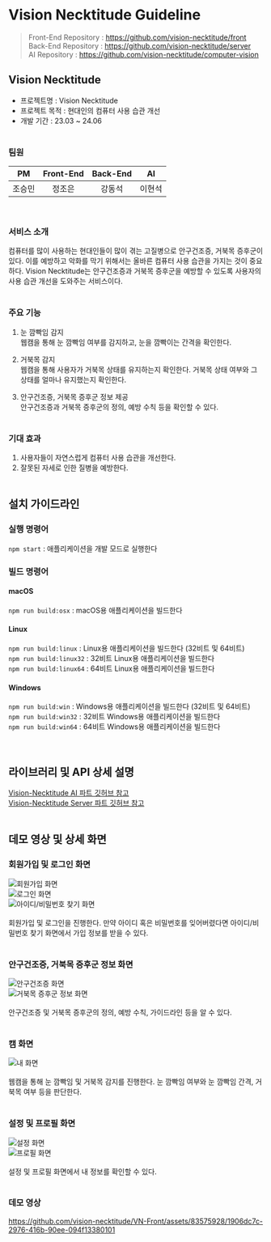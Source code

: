 # Vision Necktitude Guideline
> Front-End Repository : https://github.com/vision-necktitude/front <br>
> Back-End Repository : https://github.com/vision-necktitude/server <br>
> AI Repository : https://github.com/vision-necktitude/computer-vision <br>

## Vision Necktitude
- 프로젝트명 : Vision Necktitude
- 프로젝트 목적 : 현대인의 컴퓨터 사용 습관 개선
- 개발 기간 : 23.03 ~ 24.06
<br><br>

### 팀원
| PM | Front-End | Back-End | AI |
|:--:|:--:|:--:|:--:|
| 조승민 |  정조은  | 강동석 | 이현석 |
<br>

### 서비스 소개
컴퓨터를 많이 사용하는 현대인들이 많이 겪는 고질병으로 안구건조증, 거북목 증후군이 있다. 이를 예방하고 악화를 막기 위해서는 올바른 컴퓨터 사용 습관을 가지는 것이 중요하다. Vision Necktitude는 안구건조증과 거북목 증후군을 예방할 수 있도록 사용자의 사용 습관 개선을 도와주는 서비스이다. 
<br><br>

### 주요 기능
1. 눈 깜빡임 감지 <br>
웹캠을 통해 눈 깜빡임 여부를 감지하고, 눈을 깜빡이는 간격을 확인한다.

2. 거북목 감지 <br>
웹캠을 통해 사용자가 거북목 상태를 유지하는지 확인한다. 거북목 상태 여부와 그 상태를 얼마나 유지했는지 확인한다.

3. 안구건조증, 거북목 증후군 정보 제공 <br>
안구건조증과 거북목 증후군의 정의, 예방 수칙 등을 확인할 수 있다.
<br><br>

### 기대 효과
1. 사용자들이 자연스럽게 컴퓨터 사용 습관을 개선한다.
2. 잘못된 자세로 인한 질병을 예방한다.
<br><br>

## 설치 가이드라인
### 실행 명령어
`npm start` : 애플리케이션을 개발 모드로 실행한다
<br>

### 빌드 명령어
#### macOS
`npm run build:osx` : macOS용 애플리케이션을 빌드한다 <br>

#### Linux
`npm run build:linux` : Linux용 애플리케이션을 빌드한다 (32비트 및 64비트) <br>
`npm run build:linux32` : 32비트 Linux용 애플리케이션을 빌드한다 <br>
`npm run build:linux64` : 64비트 Linux용 애플리케이션을 빌드한다 <br>

#### Windows
`npm run build:win` : Windows용 애플리케이션을 빌드한다 (32비트 및 64비트) <br>
`npm run build:win32` : 32비트 Windows용 애플리케이션을 빌드한다 <br>
`npm run build:win64` : 64비트 Windows용 애플리케이션을 빌드한다 <br>
<br><br>

## 라이브러리 및 API 상세 설명
[Vision-Necktitude AI 파트 깃허브 참고](https://github.com/vision-necktitude/computer-vision) <br>
[Vision-Necktitude Server 파트 깃허브 참고](https://github.com/vision-necktitude/server)
<br><br>

## 데모 영상 및 상세 화면
### 회원가입 및 로그인 화면
![회원가입 화면](https://github.com/vision-necktitude/front/assets/83575928/66123834-6838-4bc3-9dc9-cb45ee30fa6a) <br>
![로그인 화면](https://github.com/vision-necktitude/front/assets/83575928/eb6364d3-6fd7-43e8-8ae2-48069a494ceb) <br>
![아이디/비밀번호 찾기 화면](https://github.com/vision-necktitude/front/assets/83575928/69007ce0-3077-4d82-934e-09ca2b5cff01) <br>
<br>
회원가입 및 로그인을 진행한다. 만약 아이디 혹은 비밀번호를 잊어버렸다면 아이디/비밀번호 찾기 화면에서 가입 정보를 받을 수 있다.
<br><br>

### 안구건조증, 거북목 증후군 정보 화면
![안구건조증 화면](https://github.com/vision-necktitude/front/assets/83575928/df1a2791-9e21-4c95-a8bb-003bc153ccd6) <br>
![거북목 증후군 정보 화면](https://github.com/vision-necktitude/front/assets/83575928/14fad4d9-155b-4175-ad84-cc9f9c9590d4) <br>
<br>
안구건조증 및 거북목 증후군의 정의, 예방 수칙, 가이드라인 등을 알 수 있다.
<br><br>

### 캠 화면
![내 화면](https://github.com/vision-necktitude/front/assets/83575928/2b1a0dbc-7320-4c4f-8638-72d4f25c5ff0) <br>
<br>
웹캠을 통해 눈 깜빡임 및 거북목 감지를 진행한다. 눈 깜빡임 여부와 눈 깜빡임 간격, 거북목 여부 등을 판단한다.
<br><br>

### 설정 및 프로필 화면
![설정 화면](https://github.com/vision-necktitude/front/assets/83575928/2d6a9555-42e9-469f-a8de-e2e99eee24f3) <br>
![프로필 화면](https://github.com/vision-necktitude/front/assets/83575928/ec12acc2-19eb-42ca-a2bc-7afd8aed6ff6) <br>
<br>
설정 및 프로필 화면에서 내 정보를 확인할 수 있다.
<br><br>

### 데모 영상
https://github.com/vision-necktitude/VN-Front/assets/83575928/1906dc7c-2976-416b-90ee-094f13380101
